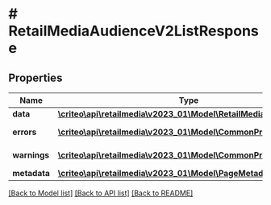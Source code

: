 # # RetailMediaAudienceV2ListResponse

## Properties

Name | Type | Description | Notes
------------ | ------------- | ------------- | -------------
**data** | [**\criteo\api\retailmedia\v2023_01\Model\RetailMediaAudienceV2[]**](RetailMediaAudienceV2.md) | data | [readonly]
**errors** | [**\criteo\api\retailmedia\v2023_01\Model\CommonProblem[]**](CommonProblem.md) | errors | [optional] [readonly]
**warnings** | [**\criteo\api\retailmedia\v2023_01\Model\CommonProblem[]**](CommonProblem.md) | warnings | [optional] [readonly]
**metadata** | [**\criteo\api\retailmedia\v2023_01\Model\PageMetadata**](PageMetadata.md) |  |

[[Back to Model list]](../../README.md#models) [[Back to API list]](../../README.md#endpoints) [[Back to README]](../../README.md)
